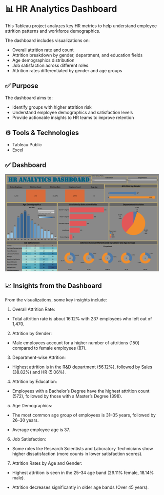 # 📊 HR Analytics Dashboard

This Tableau project analyzes key HR metrics to help understand employee attrition patterns and workforce demographics.

The dashboard includes visualizations on:

* Overall attrition rate and count
* Attrition breakdown by gender, department, and education fields
* Age demographics distribution
* Job satisfaction across different roles
* Attrition rates differentiated by gender and age groups

## ✅ Purpose

The dashboard aims to:

* Identify groups with higher attrition risk
* Understand employee demographics and satisfaction levels
* Provide actionable insights to HR teams to improve retention

## ⚙ Tools & Technologies

* Tableau Public
* Excel

## ✅ Dashboard
![HR Analytics Dashboard](Dashboard.png)

## 📈 Insights from the Dashboard

From the visualizations, some key insights include:

1. Overall Attrition Rate:

  * Total attrition rate is about 16.12% with 237 employees who left out of 1,470.

2. Attrition by Gender:

  * Male employees account for a higher number of attritions (150) compared to female employees (87).

3. Department-wise Attrition:

  * Highest attrition is in the R&D department (56.12%), followed by Sales (38.82%) and HR (5.06%).

4. Attrition by Education:

  * Employees with a Bachelor’s Degree have the highest attrition count (572), followed by those with a Master’s Degree (398).

5. Age Demographics:

  * The most common age group of employees is 31–35 years, followed by 26–30 years.

  * Average employee age is 37.

6. Job Satisfaction:

  * Some roles like Research Scientists and Laboratory Technicians show higher dissatisfaction (more counts in lower satisfaction scores).

7. Attrition Rates by Age and Gender:

  * Highest attrition is seen in the 25–34 age band (29.11% female, 18.14% male).

  * Attrition decreases significantly in older age bands (Over 45 years).
